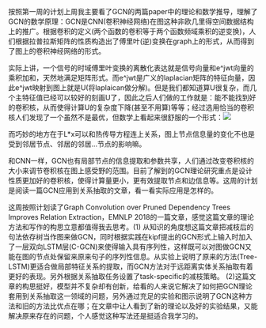    按照第一周的计划上周我主要看了GCN的两篇paper中的理论和数学推导，理解了GCN的数学原理：GCN是CNN(卷积神经网络)在图这种非欧几里得空间数据结构上的推广。根据卷积的定义(两个函数的卷积等于两个函数频域乘积的逆变换)，人们根据拉普拉斯矩阵的性质构造出了傅里叶(逆)变换在graph上的形式，从而得到了图上的卷积神经网络的形式。
   
   实际上讲，一个信号的时域傅里叶变换的离散化表达就是信号向量和e^jwt向量的乘积加和，天然地满足矩阵形式。而e^jwt是广义的laplacian矩阵的特征向量，因此e^jwt映射到图上就是U(将laplaican做分解)。但是我们都知道算U很复杂，而几个主特征值已经可以较好的刻画U了，因此之后人们做的工作就是：能不能找到好的卷积核，从而使得计算U的复杂度下降(甚至不用算)等等；经过选用恰当的卷积核人们发现了一个虽然不是最优，但数学上看起来很舒服的一个形式：![](https://latex.codecogs.com/gif.latex?y&space;=&space;\sum_{j=0}^{K}\alpha_{j}L^jx)
   
   而巧妙的地方在于L\*x可以和热传导方程连上关系，图上节点信息量的变化不也是受到邻居节点、邻居的邻居...节点的影响嘛。
   
   和CNN一样，GCN也有局部节点的信息提取和参数共享，人们通过改变卷积核的大小来调节卷积核在图上感受野的范围。目前了解到的GCN理论研究重点是设计性质更加好的卷积核，使得计算量更小，更有效提取节点和边信息等。这周的计划是阅读一篇GCN应用到关系抽取的文章，看一看实际应用是怎样的。

   这周按照计划读了Graph Convolution over Pruned Dependency Trees Improves Relation Extraction，EMNLP 2018的一篇文章，感觉这篇文章的理论方法和写作的构思立意都值得我去思考。(1) 从知识的角度想这篇文章把减枝后的句法依存树当作图来做GCN，同时根据实践在kipf提出的GCN形式上输入时加入了一层双向LSTM层(C-GCN)来使得输入具有序列性，这样既可以对图做GCN又能在图的节点处保留来原来句子的序列性信息。从实验上说明了原来的方法(Tree-LSTM)更适合做局部特征关系的提取，而GCN方法对于远距离实体关系抽取有着更好的表现。另外根据关系抽取任务设置了task-specific的减枝策略。 (2)这篇文章的构思挺好，模型并不复杂却有创新，给看的人来说它解决了如何把GCN理论套用到关系抽取这一领域的问题，另外通过充足的实验和图示说明了GCN这种方法和旧的方法比优点在哪；在文章中让人看到了新的理论以及好的实验结果，又能解决原来存在的问题，个人感觉这种写法还是挺适合我学习的。
